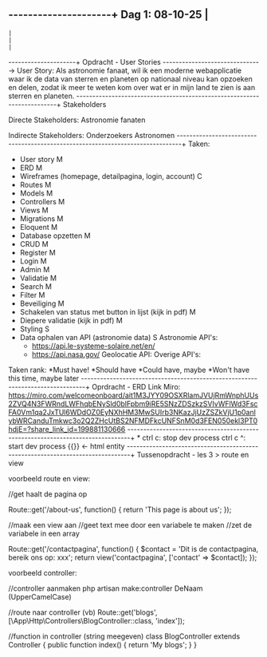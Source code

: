 ---------------------+
Dag 1: 08-10-25
    |
-----
    |
    |
    |
---------------------+
Opdracht - User Stories
------------------------------->
User Story:
Als astronomie fanaat, wil ik een moderne webapplicatie waar ik de data van sterren en planeten op nationaal niveau kan opzoeken en delen, zodat ik meer te weten kom over wat er in mijn land te zien is aan sterren en planeten.
------------------------------------------------------------------------+
Stakeholders

Directe Stakeholders:
Astronomie fanaten

Indirecte Stakeholders:
Onderzoekers
Astronomen
-------------------------------------------------------------------------------+
Taken:
- User story M
- ERD M
- Wireframes (homepage, detailpagina, login, account) C
- Routes M
- Models M
- Controllers M
- Views M
- Migrations M
- Eloquent M
- Database opzetten M
- CRUD M
- Register M
- Login M
- Admin M
- Validatie M
- Search M
- Filter M
- Beveiliging M
- Schakelen van status met button in lijst (kijk in pdf) M
- Diepere validatie (kijk in pdf) M
- Styling S
- Data ophalen van API (astronomie data) S
    Astronomie API's:
    - https://api.le-systeme-solaire.net/en/
    - https://api.nasa.gov/
    Geolocatie API:
    Overige API's:
  
Taken rank:
*Must have!
*Should have
*Could have, maybe
*Won't have this time, maybe later
-------------------------------------------------------------------------------+
Oprdracht - ERD
 Link Miro: https://miro.com/welcomeonboard/ait1M3JYY09OSXRlamJVUjRmWnphUUs2ZVQ4N3FWRndLWFhqbENySld0blFpbm9iRE5SNzZDSzkzSVIvWFlWd3FscFA0Vm1qa2JxTUl6WDdOZ0EyNXhHM3MwSUIrb3NKazJjUzZSZkVjU1p0anlybWRCanduTmkwc3o2Q2ZHcUtBS2NFMDFkcUNFSnM0d3FEN050ekl3PT0hdjE=?share_link_id=199881130666
-------------------------------------------------------------------------------+
*
ctrl c: stop dev process
ctrl c ^: start dev process
{{}} <- html entity
-------------------------------------------------------------------------------+
Tussenopdracht - les 3 > route en view

voorbeeld route en view:

//get haalt de pagina op

Route::get('/about-us', function() {
return 'This page is about us';
});

//maak een view aan
//geet text mee door een variabele te maken
//zet de variabele in een array

Route::get('/contactpagina', function() {
$contact = 'Dit is de contactpagina, bereik ons op: xxx';
return view('contactpagina', ['contact' => $contact]);
});

voorbeeld controller: 

//controller aanmaken
php artisan make:controller DeNaam (UpperCamelCase)

//route naar controller (vb)
Route::get('blogs', [\App\Http\Controllers\BlogController::class, 'index']);

//function in controller (string meegeven)
class BlogController extends Controller
{
public function index()
{
return 'My blogs';
}
}
